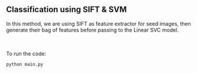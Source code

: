 ## Classification using SIFT & SVM

In this method, we are using SIFT as feature extractor for seed images, then generate their bag of features before passing to the Linear SVC model.

<br /><br />
To run the code:
```
python main.py
```